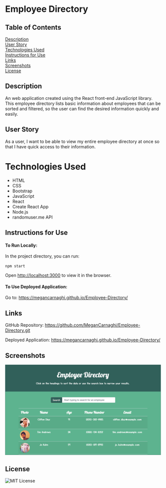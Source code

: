 # Employee Directory

## Table of Contents

[Description](#description)  
[User Story](#user-story)  
[Technologies Used](#technologies-used)  
[Instructions for Use](#instructions-for-use)  
[Links](#links)  
[Screenshots](#screenshots)  
[License](#license)

## Description

An web application created using the React front-end JavaScript library. This employee directory lists basic information about employees that can be sorted and filtered, so the user can find the desired information quickly and easily. 

## User Story

As a user, I want to be able to view my entire employee directory at once so that I have quick access to their information.

# Technologies Used

- HTML
- CSS
- Bootstrap
- JavaScript
- React
- Create React App
- Node.js
- randomuser.me API

## Instructions for Use

#### To Run Locally:

In the project directory, you can run:

`npm start`

Open [http://localhost:3000](http://localhost:3000) to view it in the browser.

#### To Use Deployed Application:

Go to: https://megancarnaghi.github.io/Employee-Directory/

## Links

GitHub Repository: https://github.com/MeganCarnaghi/Employee-Directory.git

Deployed Application: https://megancarnaghi.github.io/Employee-Directory/

## Screenshots

![screenshot](public/Images/Screenshot.png)

## License

![MIT License](https://img.shields.io/badge/License-MIT-green)
